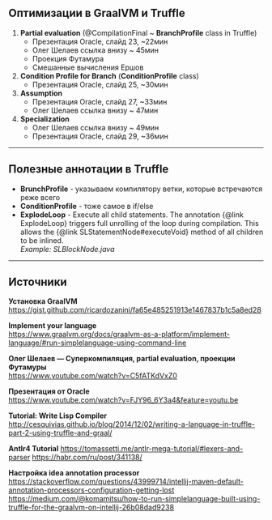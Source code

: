 Оптимизации в GraalVM и Truffle
---
1. **Partial evaluation** (@CompilationFinal ~ **BranchProfile** class in Truffle)
	+ Презентация Oracle, слайд 23, ~22мин
	+ Олег Шелаев ссылка внизу ~ 45мин
	+ Проекция Футамура
	+ Смешанные вычисления Ершов
2. **Condition Profile for Branch** (**ConditionProfile** class)
	+ Презентация Oracle, слайд 25, ~30мин
3. **Assumption**
	+ Презентация Oracle, слайд 27, ~33мин
	+ Олег Шелаев ссылка внизу ~ 47мин
4. **Specialization**
	+ Олег Шелаев ссылка внизу ~ 49мин
	+ Презентация Oracle, слайд 29, ~36мин
---
Полезные аннотации в Truffle
---
+ **BrunchProfile** - указываем компилятору ветки, которые встречаются реже всего
+ **ConditionProfile** - тоже самое в if/else
+ **ExplodeLoop** - Execute all child statements. The annotation {@link ExplodeLoop} triggers full unrolling of
                    the loop during compilation. This allows the {@link SLStatementNode#executeVoid} method of
                    all children to be inlined.  
                    *Example: SLBlockNode.java*  
---
Источники
---
**Установка GraalVM**  
https://gist.github.com/ricardozanini/fa65e485251913e1467837b1c5a8ed28

**Implement your language**  
https://www.graalvm.org/docs/graalvm-as-a-platform/implement-language/#run-simplelanguage-using-command-line

**Олег Шелаев — Суперкомпиляция, partial evaluation, проекции Футамуры**  
https://www.youtube.com/watch?v=C5fATKdVxZ0

**Презентация от Oracle**  
https://www.youtube.com/watch?v=FJY96_6Y3a4&feature=youtu.be 

**Tutorial: Write Lisp Compiler**  
http://cesquivias.github.io/blog/2014/12/02/writing-a-language-in-truffle-part-2-using-truffle-and-graal/

**Antlr4 Tutorial**
https://tomassetti.me/antlr-mega-tutorial/#lexers-and-parser
https://habr.com/ru/post/341138/

**Настройка idea annotation processor**
https://stackoverflow.com/questions/43999714/intellij-maven-default-annotation-processors-configuration-getting-lost
https://medium.com/@komamitsu/how-to-run-simplelanguage-built-using-truffle-for-the-graalvm-on-intellij-26b08dad9238

